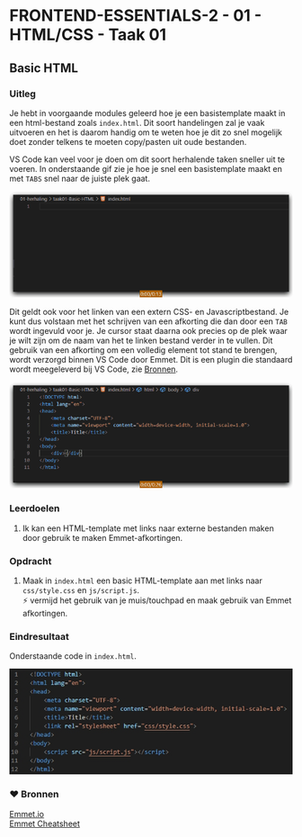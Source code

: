 # FRONTEND-ESSENTIALS-2 - 01 - HTML/CSS - Taak 01

## Basic HTML 

### Uitleg

Je hebt in voorgaande modules geleerd hoe je een basistemplate maakt in een html-bestand zoals `index.html`. Dit soort handelingen zal je vaak uitvoeren en het is daarom handig om te weten hoe je dit zo snel mogelijk doet zonder telkens te moeten copy/pasten uit oude bestanden.

VS Code kan veel voor je doen om dit soort herhalende taken sneller uit te voeren. In onderstaande gif zie je hoe je snel een basistemplate maakt en met `TABS` snel naar de juiste plek gaat.

![](img/emmet-html.gif)

Dit geldt ook voor het linken van een extern CSS- en Javascriptbestand. Je kunt dus volstaan met het schrijven van een afkorting die dan door een `TAB` wordt ingevuld voor je. Je cursor staat daarna ook precies op de plek waar je wilt zijn om de naam van het te linken bestand verder in te vullen. Dit gebruik van een afkorting om een volledig element tot stand te brengen, wordt verzorgd binnen VS Code door Emmet. Dit is een plugin die standaard wordt meegeleverd bij VS Code, zie [Bronnen](#bronnen).

![](img/emmet-link-css-js.gif)

### Leerdoelen

1. Ik kan een HTML-template met links naar externe bestanden maken door gebruik te maken Emmet-afkortingen.

### Opdracht

1. Maak in `index.html` een basic HTML-template aan met links naar `css/style.css` en `js/script.js`.  
   :zap: vermijd het gebruik van je muis/touchpad en maak gebruik van Emmet afkortingen.

### Eindresultaat

Onderstaande code in `index.html`.

![](img/eindres-html-template.jpg)

### :heart: Bronnen

[Emmet.io](https://www.emmet.io/)  
[Emmet Cheatsheet](https://docs.emmet.io/cheat-sheet/)